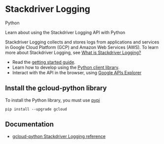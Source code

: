# Stackdriver Logging
Python

Learn about using the Stackdriver Logging API with Python

Stackdriver Logging collects and stores logs from applications and services in Google Cloud Platform (GCP) and Amazon Web Services (AWS). To learn more about Stackdriver Logging, see [What is Stackdriver Logging?](https://cloud.google.com/logging/docs/)

* Read the [getting started guide](https://cloud.google.com/logging/docs/quickstart-sdk).
* Learn how to develop using the [Python client library](https://github.com/GoogleCloudPlatform/gcloud-python).
* Interact with the API in the browser, using [Google APIs Explorer](https://developers.google.com/apis-explorer/#p/logging/v2beta1/)

## Install the gcloud-python library
To install the Python library, you must use [pypi](https://pypi.python.org/pypi)

```
pip install --upgrade gcloud
```

## Documentation
* [gcloud-python Stackdriver Logging reference](https://googlecloudplatform.github.io/gcloud-python/stable/)